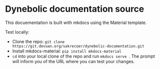 # Dynebolic documentation source

This docuementation is built with mkdocs using the Material template.

Test locally:
- Clone the repo: `git clone https://git.devuan.org/sakrecoer/dynebolic-documentation.git`
- Install mkdocs-material: `pip install mkdocs-material`
- `cd` into your local clone of the repo and run `mkdocs serve `. The prompt will inform you of the URL where you can test your changes.

